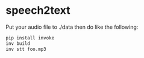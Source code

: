 # speech2text

Put your audio file to ./data then do like the following:

```bash
pip install invoke
inv build
inv stt foo.mp3
```